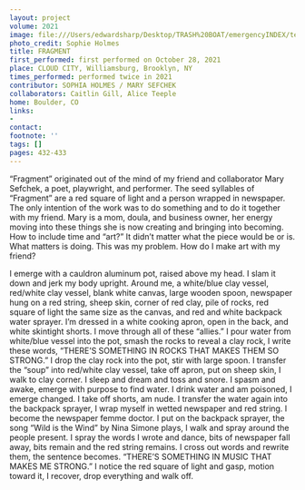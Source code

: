 ```yaml
---
layout: project
volume: 2021
image: file:///Users/edwardsharp/Desktop/TRASH%20BOAT/emergencyINDEX/ten_plus/guts/Links/1665471532260__fragment--Sophia_Holmes__Mary_Sefchek.jpeg
photo_credit: Sophie Holmes
title: FRAGMENT
first_performed: first performed on October 28, 2021
place: CLOUD CITY, Williamsburg, Brooklyn, NY
times_performed: performed twice in 2021
contributor: SOPHIA HOLMES / MARY SEFCHEK
collaborators: Caitlin Gill, Alice Teeple
home: Boulder, CO
links:
-
contact:
footnote: ''
tags: []
pages: 432-433
---
```

“Fragment” originated out of the mind of my friend and collaborator Mary Sefchek, a poet, playwright, and performer. The seed syllables of “Fragment” are a red square of light and a person wrapped in newspaper. The only intention of the work was to do something and to do it together with my friend. Mary is a mom, doula, and business owner, her energy moving into these things she is now creating and bringing into becoming. How to include time and “art?” It didn’t matter what the piece would be or is. What matters is doing. This was my problem. How do I make art with my friend?

I emerge with a cauldron aluminum pot, raised above my head. I slam it down and jerk my body upright. Around me, a white/blue clay vessel, red/white clay vessel, blank white canvas, large wooden spoon, newspaper hung on a red string, sheep skin, corner of red clay, pile of rocks, red square of light the same size as the canvas, and red and white backpack water sprayer. I’m dressed in a white cooking apron, open in the back, and white skintight shorts. I move through all of these “allies.” I pour water from white/blue vessel into the pot, smash the rocks to reveal a clay rock, I write these words, “THERE’S SOMETHING IN ROCKS THAT MAKES THEM SO STRONG.” I drop the clay rock into the pot, stir with large spoon. I transfer the “soup” into red/white clay vessel, take off apron, put on sheep skin, I walk to clay corner. I sleep and dream and toss and snore. I spasm and awake, emerge with purpose to find water. I drink water and am poisoned, I emerge changed. I take off shorts, am nude. I transfer the water again into the backpack sprayer, I wrap myself in wetted newspaper and red string. I become the newspaper femme doctor. I put on the backpack sprayer, the song “Wild is the Wind” by Nina Simone plays, I walk and spray around the people present. I spray the words I wrote and dance, bits of newspaper falI away, bits remain and the red string remains. I cross out words and rewrite them, the sentence becomes. “THERE’S SOMETHING IN MUSIC THAT MAKES ME STRONG.” I notice the red square of light and gasp, motion toward it, I recover, drop everything and walk off.